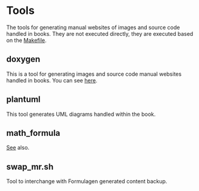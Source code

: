 # Tools

The tools for generating manual websites of images and source code handled in books.
They are not executed directly, they are executed based on the [Makefile](https://github.com/falgon/ThePoliteWayLearnToCpp17/blob/original_state/Makefile).

## doxygen

This is a tool for generating images and source code manual websites handled in books.
You can see [here](https://falgon.github.io/ThePoliteWayLearnToCpp17/).

## plantuml

This tool generates UML diagrams handled within the book.

## math_formula

[See](https://github.com/falgon/ThePoliteWayLearnToCpp17/tree/original_state/tools/math_formula) also.

## swap_mr.sh

Tool to interchange with Formulagen generated content backup.

